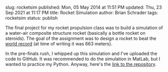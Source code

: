 slug: rocketsim
published: Mon, 05 May 2014 at 11:51 PM
updated: Thu, 23 Sep 2021 at 11:17 PM
title: Rocket Simulation
author: Brian Schrader
tags: rocketsim 
status: publish

The final project for my rocket propulsion class was to build a simulation of a water-air composite structure rocket (basically a bottle rocket on steroids). The goal of the assignment was to design a rocket to beat the [world record][record] (at time of writing it was 663 meters). 

In the pre-finals rush, I whipped up this simulation and I've uploaded the code to GitHub. It was recommended to do the simulation in MatLab, but I wanted to practice my Python. Anyway, here's the [link to the repository][git].

[git]: https://github.com/Sonictherocketman/RocketSim
[record]: http://wra2.org/WRA2_Class_A_Rules.php